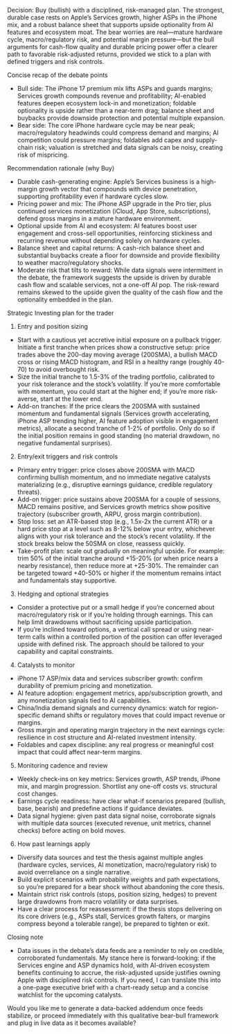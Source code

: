 Decision: Buy (bullish) with a disciplined, risk-managed plan. The strongest, durable case rests on Apple’s Services growth, higher ASPs in the iPhone mix, and a robust balance sheet that supports upside optionality from AI features and ecosystem moat. The bear worries are real—mature hardware cycle, macro/regulatory risk, and potential margin pressure—but the bull arguments for cash-flow quality and durable pricing power offer a clearer path to favorable risk-adjusted returns, provided we stick to a plan with defined triggers and risk controls.

Concise recap of the debate points
- Bull side: The iPhone 17 premium mix lifts ASPs and guards margins; Services growth compounds revenue and profitability; AI-enabled features deepen ecosystem lock-in and monetization; foldable optionality is upside rather than a near-term drag; balance sheet and buybacks provide downside protection and potential multiple expansion.
- Bear side: The core iPhone hardware cycle may be near peak; macro/regulatory headwinds could compress demand and margins; AI competition could pressure margins; foldables add capex and supply-chain risk; valuation is stretched and data signals can be noisy, creating risk of mispricing.

Recommendation rationale (why Buy)
- Durable cash-generating engine: Apple’s Services business is a high-margin growth vector that compounds with device penetration, supporting profitability even if hardware cycles slow.
- Pricing power and mix: The iPhone ASP upgrade in the Pro tier, plus continued services monetization (iCloud, App Store, subscriptions), defend gross margins in a mature hardware environment.
- Optional upside from AI and ecosystem: AI features boost user engagement and cross-sell opportunities, reinforcing stickiness and recurring revenue without depending solely on hardware cycles.
- Balance sheet and capital returns: A cash-rich balance sheet and substantial buybacks create a floor for downside and provide flexibility to weather macro/regulatory shocks.
- Moderate risk that tilts to reward: While data signals were intermittent in the debate, the framework suggests the upside is driven by durable cash flow and scalable services, not a one-off AI pop. The risk-reward remains skewed to the upside given the quality of the cash flow and the optionality embedded in the plan.

Strategic Investing plan for the trader
1) Entry and position sizing
- Start with a cautious yet accretive initial exposure on a pullback trigger. Initiate a first tranche when prices show a constructive setup: price trades above the 200-day moving average (200SMA), a bullish MACD cross or rising MACD histogram, and RSI in a healthy range (roughly 40-70) to avoid overbought risk.
- Size the initial tranche to 1.5-3% of the trading portfolio, calibrated to your risk tolerance and the stock’s volatility. If you’re more comfortable with momentum, you could start at the higher end; if you’re more risk-averse, start at the lower end.
- Add-on tranches: If the price clears the 200SMA with sustained momentum and fundamental signals (Services growth accelerating, iPhone ASP trending higher, AI feature adoption visible in engagement metrics), allocate a second tranche of 1-2% of portfolio. Only do so if the initial position remains in good standing (no material drawdown, no negative fundamental surprises).

2) Entry/exit triggers and risk controls
- Primary entry trigger: price closes above 200SMA with MACD confirming bullish momentum, and no immediate negative catalysts materializing (e.g., disruptive earnings guidance, credible regulatory threats).
- Add-on trigger: price sustains above 200SMA for a couple of sessions, MACD remains positive, and Services growth metrics show positive trajectory (subscriber growth, ARPU, gross margin contribution).
- Stop loss: set an ATR-based stop (e.g., 1.5x-2x the current ATR) or a hard price stop at a level such as 8-12% below your entry, whichever aligns with your risk tolerance and the stock’s recent volatility. If the stock breaks below the 50SMA on close, reassess quickly.
- Take-profit plan: scale out gradually on meaningful upside. For example: trim 50% of the initial tranche around +15-20% (or when price nears a nearby resistance), then reduce more at +25-30%. The remainder can be targeted toward +40-50% or higher if the momentum remains intact and fundamentals stay supportive.

3) Hedging and optional strategies
- Consider a protective put or a small hedge if you’re concerned about macro/regulatory risk or if you’re holding through earnings. This can help limit drawdowns without sacrificing upside participation.
- If you’re inclined toward options, a vertical call spread or using near-term calls within a controlled portion of the position can offer leveraged upside with defined risk. The approach should be tailored to your capability and capital constraints.

4) Catalysts to monitor
- iPhone 17 ASP/mix data and services subscriber growth: confirm durability of premium pricing and monetization.
- AI feature adoption: engagement metrics, app/subscription growth, and any monetization signals tied to AI capabilities.
- China/India demand signals and currency dynamics: watch for region-specific demand shifts or regulatory moves that could impact revenue or margins.
- Gross margin and operating margin trajectory in the next earnings cycle: resilience in cost structure and AI-related investment intensity.
- Foldables and capex discipline: any real progress or meaningful cost impact that could affect near-term margins.

5) Monitoring cadence and review
- Weekly check-ins on key metrics: Services growth, ASP trends, iPhone mix, and margin progression. Shortlist any one-off costs vs. structural cost changes.
- Earnings cycle readiness: have clear what-if scenarios prepared (bullish, base, bearish) and predefine actions if guidance deviates.
- Data signal hygiene: given past data signal noise, corroborate signals with multiple data sources (executed revenue, unit metrics, channel checks) before acting on bold moves.

6) How past learnings apply
- Diversify data sources and test the thesis against multiple angles (hardware cycles, services, AI monetization, macro/regulatory risk) to avoid overreliance on a single narrative.
- Build explicit scenarios with probability weights and path expectations, so you’re prepared for a bear shock without abandoning the core thesis.
- Maintain strict risk controls (stops, position sizing, hedges) to prevent large drawdowns from macro volatility or data surprises.
- Have a clear process for reassessment: if the thesis stops delivering on its core drivers (e.g., ASPs stall, Services growth falters, or margins compress beyond a tolerable range), be prepared to tighten or exit.

Closing note
- Data issues in the debate’s data feeds are a reminder to rely on credible, corroborated fundamentals. My stance here is forward-looking: if the Services engine and ASP dynamics hold, with AI-driven ecosystem benefits continuing to accrue, the risk-adjusted upside justifies owning Apple with disciplined risk controls. If you need, I can translate this into a one-page executive brief with a chart-ready setup and a concise watchlist for the upcoming catalysts.

Would you like me to generate a data-backed addendum once feeds stabilize, or proceed immediately with this qualitative bear-bull framework and plug in live data as it becomes available?